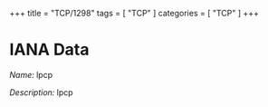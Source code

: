+++
title = "TCP/1298"
tags = [ "TCP" ]
categories = [ "TCP" ]
+++

# IANA Data

_Name:_ lpcp

_Description:_ lpcp

